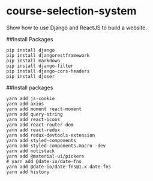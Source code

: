 # course-selection-system

Show how to use Django and ReactJS to build a website.

##Install Packages

```
pip install django
pip install djangorestframework
pip install markdown
pip install django-filter
pip install django-cors-headers
pip install djoser
```

##Install packages

```
yarn add js-cookie
yarn add axios
yarn add moment react-moment
yarn add query-string
yarn add react-icons
yarn add react-router-dom
yarn add react-redux
yarn add redux-devtools-extension
yarn add styled-components
yarn add styled-components.macro -dev
yarn add notistack
yarn add @material-ui/pickers
# yarn add @date-io/date-fns
yarn add @date-io/date-fns@1.x date-fns
yarn add history
```
